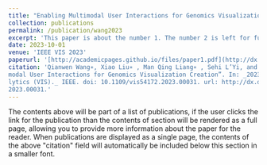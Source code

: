 ```yaml
---
title: "Enabling Multimodal User Interactions for Genomics Visualization Creation"
collection: publications
permalink: /publication/wang2023
excerpt: 'This paper is about the number 1. The number 2 is left for future work.'
date: 2023-10-01
venue: 'IEEE VIS 2023'
paperurl: '[http://academicpages.github.io/files/paper1.pdf](http://dx.doi.org/10.1109/VIS54172)'
citation: 'Qianwen Wang∗, Xiao Liu∗ , Man Qing Liang∗ , Sehi L’Yi, and Nils Gehlenborg (Oct. 2023). “Enabling Multi-
modal User Interactions for Genomics Visualization Creation”. In: _2023 IEEE Visualization and Visual Ana-
lytics (VIS)._ IEEE. doi: 10.1109/vis54172.2023.00031. url: http://dx.doi.org/10.1109/VIS54172.
2023.00031.'
---
```


The contents above will be part of a list of publications, if the user clicks the link for the publication than the contents of section will be rendered as a full page, allowing you to provide more information about the paper for the reader. When publications are displayed as a single page, the contents of the above "citation" field will automatically be included below this section in a smaller font.
